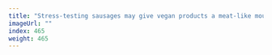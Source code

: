 ```yaml
---
title: "Stress-testing sausages may give vegan products a meat-like mouthfeel"
imageUrl: ""
index: 465
weight: 465
---
```

